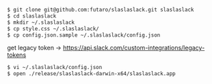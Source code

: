 ```bash
$ git clone git@github.com:futaro/slaslaslack.git slaslaslack
$ cd slaslaslack
$ mkdir ~/.slaslaslack
$ cp style.css ~/.slaslaslack/
$ cp config.json.sample ~/.slaslaslack/config.json
```

get legacy token -> https://api.slack.com/custom-integrations/legacy-tokens

```bash
$ vi ~/.slaslaslack/config.json
$ open ./release/slaslaslack-darwin-x64/slaslaslack.app
```